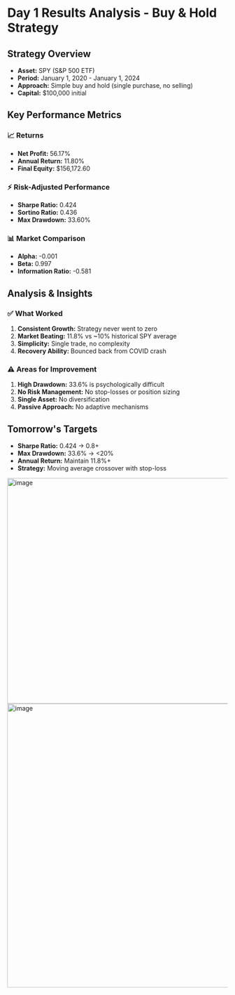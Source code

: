 # Day 1 Results Analysis - Buy & Hold Strategy

## Strategy Overview
- **Asset:** SPY (S&P 500 ETF)
- **Period:** January 1, 2020 - January 1, 2024
- **Approach:** Simple buy and hold (single purchase, no selling)
- **Capital:** $100,000 initial

## Key Performance Metrics

### 📈 Returns
- **Net Profit:** 56.17%
- **Annual Return:** 11.80%
- **Final Equity:** $156,172.60

### ⚡ Risk-Adjusted Performance
- **Sharpe Ratio:** 0.424
- **Sortino Ratio:** 0.436
- **Max Drawdown:** 33.60%

### 📊 Market Comparison
- **Alpha:** -0.001
- **Beta:** 0.997
- **Information Ratio:** -0.581

## Analysis & Insights

### ✅ What Worked
1. **Consistent Growth:** Strategy never went to zero
2. **Market Beating:** 11.8% vs ~10% historical SPY average
3. **Simplicity:** Single trade, no complexity
4. **Recovery Ability:** Bounced back from COVID crash

### ⚠️ Areas for Improvement
1. **High Drawdown:** 33.6% is psychologically difficult
2. **No Risk Management:** No stop-losses or position sizing
3. **Single Asset:** No diversification
4. **Passive Approach:** No adaptive mechanisms


## Tomorrow's Targets
- **Sharpe Ratio:** 0.424 → 0.8+
- **Max Drawdown:** 33.6% → <20%
- **Annual Return:** Maintain 11.8%+
- **Strategy:** Moving average crossover with stop-loss
  

<img width="1458" height="514" alt="image" src="https://github.com/user-attachments/assets/8d55ae0d-6e71-416b-9191-78835b5d94e0" />


<img width="1438" height="647" alt="image" src="https://github.com/user-attachments/assets/2a57c278-9bcf-4ba6-9a7b-cc30422a7c65" />

